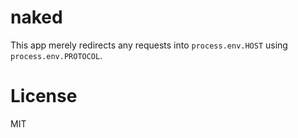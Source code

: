 # naked

This app merely redirects any requests into `process.env.HOST` using `process.env.PROTOCOL`.

# License

MIT
